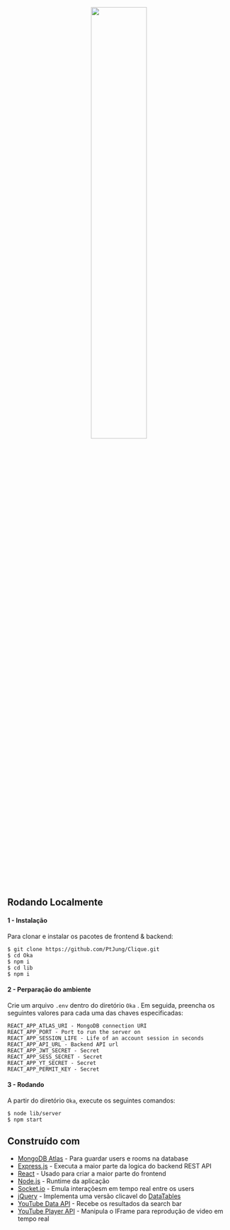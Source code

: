 <p align="center">
    <img src="readme-demo/readme-demo-brand.png" width="50%">
</p>
<br />



## Rodando Localmente

#### 1 - Instalação
Para clonar e instalar os pacotes de frontend & backend:
```
$ git clone https://github.com/PtJung/Clique.git
$ cd Oka
$ npm i
$ cd lib
$ npm i
```

#### 2 - Perparação do ambiente
Crie um arquivo `.env` dentro do diretório `Oka` . Em seguida, preencha os seguintes valores para cada uma das chaves especificadas:
```
REACT_APP_ATLAS_URI - MongoDB connection URI
REACT_APP_PORT - Port to run the server on
REACT_APP_SESSION_LIFE - Life of an account session in seconds
REACT_APP_API_URL - Backend API url
REACT_APP_JWT_SECRET - Secret
REACT_APP_SESS_SECRET - Secret
REACT_APP_YT_SECRET - Secret
REACT_APP_PERMIT_KEY - Secret
```

#### 3 - Rodando
A partir do diretório `Oka`, execute os seguintes comandos:
```
$ node lib/server
$ npm start
```

## Construído com

* [MongoDB Atlas](https://www.mongodb.com/cloud/atlas) - Para guardar users e rooms na database
* [Express.js](https://expressjs.com/) - Executa a maior parte da logica do backend REST API
* [React](https://reactjs.org/) - Usado para criar a maior parte do frontend
* [Node.js](https://nodejs.org/) -  Runtime da aplicação
* [Socket.io](https://socket.io/) - Emula interaçõesm em tempo real entre os users
* [jQuery](https://jquery.com/) - Implementa uma versão clicavel do [DataTables](https://datatables.net/)
* [YouTube Data API](https://developers.google.com/youtube/v3) - Recebe os resultados da search bar
* [YouTube Player API](https://developers.google.com/youtube/iframe_api_reference) - Manipula o IFrame para reprodução de video em tempo real

